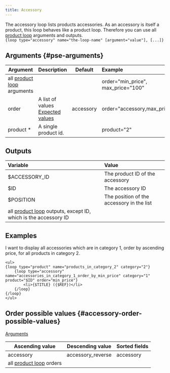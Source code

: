 ```yaml
---
title: Accessory
---
```


The accessory loop lists products accessories. As an accessory is itself a product, this loop behaves like a product loop. Therefore you can use all [product loop](./product) arguments and outputs.  
`{loop type="accessory" name="the-loop-name" [argument="value"], [...]}`

## Arguments {#pse-arguments}

| Argument | Description | Default | Example |
| ------------- |:-------------| :-------------: | :-------------|
| all [product loop](./product) arguments      |  |              | order="min_price", max_price="100" |
| order       | A list of values <br/> [Expected values](#accessory-order-possible-values) | accessory | order="accessory,max_price" |
| product \*            | A single product id. | | product="2" |

## Outputs

| Variable                                                                      | Value                           |
| :---------------------------------------------------------------------------  | :------------------------------ |
| $ACCESSORY_ID                                                                 | The product ID of the accessory          |
| $ID                                                                           | The accessory ID                         |
| $POSITION                                                                     | The position of the accessory in the list|
| all [product loop](./product) outputs, except ID, which is the accessory ID   |                                          |

## Examples

I want to display all accessories which are in category 1, order by ascending price, for all products in category 2.

```smarty
<ul>
{loop type="product" name="products_in_category_2" category="2"}
    {loop type="accessory" name="accessories_in_category_1_order_by_min_price" category="1" product="$ID" order="min_price"}
        <li>{$TITLE} ({$REF})</li>
    {/loop}
{/loop}
</ul>
```

## Order possible values {#accessory-order-possible-values}

[Arguments](#pse-arguments)

| Ascending value                      | Descending value  | Sorted fields |
|--------------------------------------|-------------------|:--------------|
| accessory                            | accessory_reverse | accessory     |
| all [product loop](./product) orders |                   |               |
